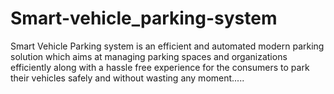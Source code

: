 # Smart-vehicle_parking-system
Smart Vehicle Parking system is an efficient and automated modern parking solution which aims at managing parking spaces and organizations efficiently along with a hassle free experience for the consumers to park their vehicles safely and without wasting any moment.....
